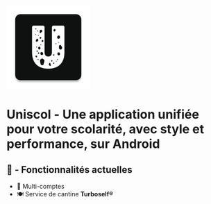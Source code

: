![Uniscol Logo](https://raw.githubusercontent.com/Skythrew/Uniscol/main/.github/assets/uniscol.webp)

# Uniscol - Une application unifiée pour votre scolarité, avec style et performance, sur Android

## 🌟 - Fonctionnalités actuelles

- 👨 Multi-comptes
- 🍽️ Service de cantine **Turboself®**